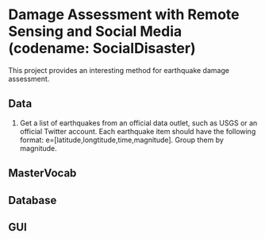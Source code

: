 # Damage Assessment with Remote Sensing and Social Media (codename: SocialDisaster)
This project provides an interesting method for earthquake damage assessment.

## Data
1. Get a list of earthquakes from an official data outlet, such as USGS or an official Twitter account. Each earthquake item should have the following format: e=[latitude,longtitude,time,magnitude]. Group them by magnitude.

## MasterVocab

## Database

## GUI
